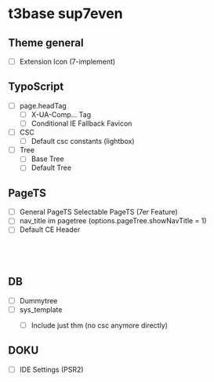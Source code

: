 # t3base sup7even

## Theme general
- [ ] Extension Icon (7-implement)
## TypoScript
- [ ] page.headTag
	- [ ] X-UA-Comp… Tag
	- [ ] Conditional IE Fallback Favicon
- [ ] CSC
	- [ ] Default csc constants (lightbox)
- [ ] Tree
	- [ ] Base Tree
	- [ ] Default Tree

## PageTS
- [ ] General PageTS
Selectable PageTS (7er Feature)
- [ ] nav_title im pagetree (options.pageTree.showNavTitle = 1)
- [ ] Default CE Header <h2 /> 

## DB
- [ ] Dummytree
- [ ] sys_template
	- [ ] Include just thm (no csc anymore directly)
	
	
## DOKU

- [ ] IDE Settings (PSR2)
